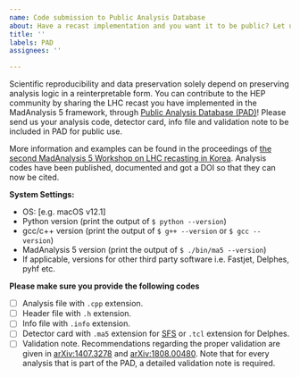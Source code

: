 ```yaml
---
name: Code submission to Public Analysis Database
about: Have a recast implementation and you want it to be public? Let us know!
title: ''
labels: PAD
assignees: ''

---
```


Scientific reproducibility and data preservation solely depend on preserving analysis logic in a reinterpretable form. You can contribute to the HEP community by sharing the LHC recast you have implemented in the MadAnalysis 5 framework, through [Public Analysis Database (PAD)](http://madanalysis.irmp.ucl.ac.be/wiki/PublicAnalysisDatabase)! Please send us your analysis code, detector card, info file and validation note to be included in PAD for public use.

More information and examples can be found in the proceedings of [the second MadAnalysis 5 Workshop on LHC recasting in Korea](https://doi.org/10.1142/S0217732321020016). Analysis codes have been published, documented and got a DOI so that they can now be cited.

**System Settings:**
- OS: [e.g. macOS v12.1]
- Python version (print the output of `$ python --version`)
- gcc/c++ version (print the output of `$ g++ --version` or `$ gcc --version`)
- MadAnalysis 5 version (print the output of `$ ./bin/ma5 --version`)
- If applicable, versions for other third party software i.e. Fastjet, Delphes, pyhf etc.

**Please make sure you provide the following codes**
- [ ] Analysis file with `.cpp` extension.
- [ ] Header file with `.h` extension.
- [ ] Info file with `.info` extension.
- [ ] Detector card with `.ma5` extension for [SFS](http://arxiv.org/abs/2006.09387) or `.tcl` extension for Delphes.
- [ ] Validation note. Recommendations regarding the proper validation are given in [arXiv:1407.3278](https://arxiv.org/abs/1407.3278) and ​[arXiv:1808.00480](https://arxiv.org/abs/1407.3278). Note that for every analysis that is part of the PAD, a detailed validation note is required.
